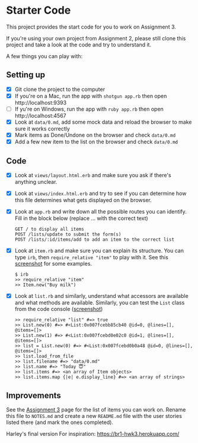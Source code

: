 # Starter Code

This project provides the start code for you to work on Assignment 3.

If you're using your own project from Assignment 2, please still clone this project and take a look at the code and try to understand it.

A few things you can play with:

## Setting up

- [x] Git clone the project to the computer
- [x] If you're on a Mac, run the app with `shotgun app.rb` then open http://localhost:9393
- [ ] If yu're on Windows, run the app with `ruby app.rb` then open http://localhost:4567
- [x] Look at `data/0.md`, add some mock data and reload the browser to make sure it works correctly
- [x] Mark items as Done/Undone on the browser and check `data/0.md`
- [x] Add a few new item to the list on the browser and check `data/0.md`

## Code

- [x] Look at `views/layout.html.erb` and make sure you ask if there's anything unclear.
- [x] Look at `views/index.html.erb` and try to see if you can determine how this file determines what gets displayed on the browser.
- [x] Look at `app.rb` and write down all the possible routes you can identify. Fill in the block below (replace ... with the correct text)

    ```
    GET / to display all items
    POST /lists/update to submit the form(s)
    POST /lists/:id/items/add to add an item to the correct list
    ```

- [x] Look at `item.rb` and make sure you can explain its structure. You can type `irb`, then `require_relative "item"` to play with it. See this [screenshot](https://cl.ly/1F1v0p0v1m1y) for some examples.

    ```
    $ irb
    >> require_relative "item"
    >> Item.new("Buy milk")
    ```

- [x] Look at `list.rb` and similarly, understand what accessors are available and what methods are available. Similarly, you can test the `List` class from the code console ([screenshot](https://cl.ly/0h2y0t2Z2m1O))

    ```
    >> require_relative "list" #=> true
    >> List.new(0) #=> #<List:0x007fcebb85cb40 @id=0, @lines=[], @items=[]>
    >> List.new(1) #=> #<List:0x007fcebd0e02c0 @id=1, @lines=[], @items=[]>
    >> list = List.new(0) #=> #<List:0x007fcebd0b0a48 @id=0, @lines=[], @items=[]>
    >> list.load_from_file
    >> list.filename #=> "data/0.md"
    >> list.name #=> "Today 😇"
    >> list.items #=> <an array of Item objects>
    >> list.items.map {|e| e.display_line} #=> <an array of strings>
    ```

## Improvements

See the [Assignment 3](http://learning.coderschool.vn/courses/_bootcamp_ruby/unit/3#!assignment) page for the list of items you can work on. Rename this file to `NOTES.md` and create a new `README.md` file with the user stories listed there (and mark the ones completed).

Harley's final version For inspiration: https://br1-hwk3.herokuapp.com/